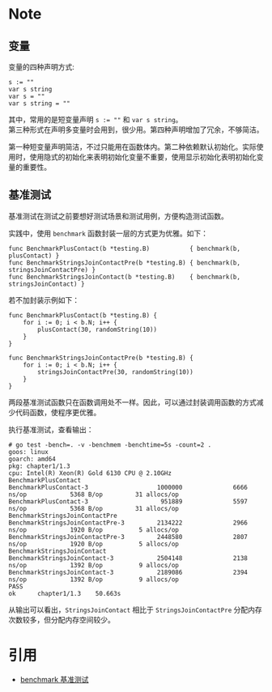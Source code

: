 # Note

## 变量

变量的四种声明方式:
```
s := ""
var s string
var s = ""
var s string = ""
``` 

其中，常用的是短变量声明 `s := ""` 和 `var s string`。  
第三种形式在声明多变量时会用到，很少用。第四种声明增加了冗余，不够简洁。  

第一种短变量声明简洁，不过只能用在函数体内。第二种依赖默认初始化。实际使用时，使用隐式的初始化来表明初始化变量不重要，使用显示初始化表明初始化变量的重要性。

## 基准测试

基准测试在测试之前要想好测试场景和测试用例，方便构造测试函数。  


实践中，使用 `benchmark` 函数封装一层的方式更为优雅。如下：
```
func BenchmarkPlusContact(b *testing.B)           { benchmark(b, plusContact) }
func BenchmarkStringsJoinContactPre(b *testing.B) { benchmark(b, stringsJoinContactPre) }
func BenchmarkStringsJoinContact(b *testing.B)    { benchmark(b, stringsJoinContact) }
```

若不加封装示例如下：
```
func BenchmarkPlusContact(b *testing.B) {
	for i := 0; i < b.N; i++ {
		plusContact(30, randomString(10))
	}
}

func BenchmarkStringsJoinContactPre(b *testing.B) {
	for i := 0; i < b.N; i++ {
		stringsJoinContactPre(30, randomString(10))
	}
}
```

两段基准测试函数只在函数调用处不一样。因此，可以通过封装调用函数的方式减少代码函数，使程序更优雅。


执行基准测试，查看输出：
```
# go test -bench=. -v -benchmem -benchtime=5s -count=2 .
goos: linux
goarch: amd64
pkg: chapter1/1.3
cpu: Intel(R) Xeon(R) Gold 6130 CPU @ 2.10GHz
BenchmarkPlusContact
BenchmarkPlusContact-3                   1000000              6666 ns/op            5368 B/op         31 allocs/op
BenchmarkPlusContact-3                    951889              5597 ns/op            5368 B/op         31 allocs/op
BenchmarkStringsJoinContactPre
BenchmarkStringsJoinContactPre-3         2134222              2966 ns/op            1920 B/op          5 allocs/op
BenchmarkStringsJoinContactPre-3         2448580              2807 ns/op            1920 B/op          5 allocs/op
BenchmarkStringsJoinContact
BenchmarkStringsJoinContact-3            2504148              2138 ns/op            1392 B/op          9 allocs/op
BenchmarkStringsJoinContact-3            2189086              2394 ns/op            1392 B/op          9 allocs/op
PASS
ok      chapter1/1.3    50.663s
```

从输出可以看出，`StringsJoinContact` 相比于 `StringsJoinContactPre` 分配内存次数较多，但分配内存空间较少。


# 引用
- [benchmark 基准测试](https://geektutu.com/post/hpg-benchmark.html)
